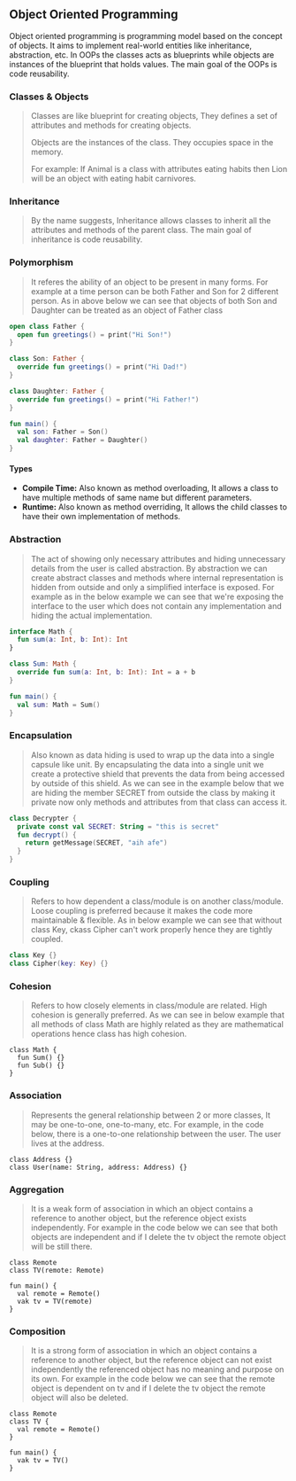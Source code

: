 ## Object Oriented Programming
Object oriented programming is programming model based on the concept of objects. It aims to implement real-world entities like inheritance, abstraction, etc. In OOPs the classes acts as blueprints while objects are instances of the blueprint that holds values. The main goal of the OOPs is code reusability.

### Classes & Objects
> Classes are like blueprint for creating objects, They defines a set of attributes and methods for creating objects.
>
> Objects are the instances of the class. They occupies space in the memory.
>
> For example: If Animal is a class with attributes eating habits then Lion will be an object with eating habit carnivores.

### Inheritance
> By the name suggests, Inheritance allows classes to inherit all the attributes and methods of the parent class. The main goal of inheritance is code reusability.

### Polymorphism
> It referes the ability of an object to be present in many forms. For example at a time person can be both Father and Son for 2 different person. As in above below we can see that objects of both Son and Daughter can be treated as an object of Father class
``` kotlin
open class Father {
  open fun greetings() = print("Hi Son!")
}

class Son: Father {
  override fun greetings() = print("Hi Dad!")
}

class Daughter: Father {
  override fun greetings() = print("Hi Father!")
}

fun main() {
  val son: Father = Son()
  val daughter: Father = Daughter()
}
```

#### Types
- **Compile Time:** Also known as method overloading, It allows a class to have multiple methods of same name but different parameters.
- **Runtime:** Also known as method overriding, It allows the child classes to have their own implementation of methods.

### Abstraction
> The act of showing only necessary attributes and hiding unnecessary details from the user is called abstraction. By abstraction we can create abstract classes and methods where internal representation is hidden from outside and only a simplified interface is exposed. For example as in the below example we can see that we're exposing the interface to the user which does not contain any implementation and hiding the actual implementation.

``` kotlin
interface Math {
  fun sum(a: Int, b: Int): Int
}

class Sum: Math {
  override fun sum(a: Int, b: Int): Int = a + b
}

fun main() {
  val sum: Math = Sum()
}
```

### Encapsulation
> Also known as data hiding is used to wrap up the data into a single capsule like unit. By encapsulating the data into a single unit we create a protective shield that prevents the data from being accessed by outside of this shield. As we can see in the example below that we are hiding the member SECRET from outside the class by making it private now only methods and attributes from that class can access it.
``` kotlin
class Decrypter {
  private const val SECRET: String = "this is secret"
  fun decrypt() {
    return getMessage(SECRET, "aih afe")
  }
}
```

### Coupling
> Refers to how dependent a class/module is on another class/module. Loose coupling is preferred because it makes the code more maintainable & flexible. As in below example we can see that without class Key, ckass Cipher can't work properly hence they are tightly coupled.
``` kotlin
class Key {}
class Cipher(key: Key) {}
```

### Cohesion
> Refers to how closely elements in class/module are related. High cohesion is generally preferred. As we can see in below example that all methods of class Math are highly related as they are mathematical operations hence class has high cohesion.
```
class Math {
  fun Sum() {}
  fun Sub() {}
}
```

### Association
> Represents the general relationship between 2 or more classes, It may be one-to-one, one-to-many, etc. For example, in the code below, there is a one-to-one relationship between the user. The user lives at the address.
```
class Address {}
class User(name: String, address: Address) {}
```

### Aggregation
> It is a weak form of association in which an object contains a reference to another object, but the reference object exists independently. For example in the code below we can see that both objects are independent and if I delete the tv object the remote object will be still there.
```
class Remote
class TV(remote: Remote)

fun main() {
  val remote = Remote()
  vak tv = TV(remote)
}
```

### Composition
> It is a strong form of association in which an object contains a reference to another object, but the reference object can not exist independently the referenced object has no meaning and purpose on its own. For example in the code below we can see that the remote object is dependent on tv and if I delete the tv object the remote object will also be deleted.
```
class Remote
class TV {
  val remote = Remote()
}

fun main() {
  vak tv = TV()
}
```
